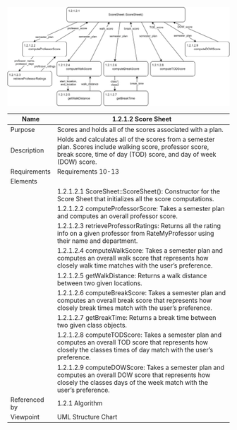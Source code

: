 ![Score Sheet Structure Chart](TeamTwoFiles/ScoreSheetStructureChart.svg)

| Name | 1.2.1.2 Score Sheet |
| ----------- | ----------- |
| Purpose | Scores and holds all of the scores associated with a plan. |
| Description | Holds and calculates all of the scores from a semester plan. Scores include walking score, professor score, break score, time of day (TOD) score, and day of week (DOW) score. |
| Requirements | Requirements 10-13 |
| Elements | 
| | 1.2.1.2.1 ScoreSheet::ScoreSheet(): Constructor for the Score Sheet that initializes all the score computations.
| | 1.2.1.2.2 computeProfessorScore: Takes a semester plan and computes an overall professor score.
| | 1.2.1.2.3 retrieveProfessorRatings: Returns all the rating info on a given professor from RateMyProfessor using their name and department.
| | 1.2.1.2.4 computeWalkScore: Takes a semester plan and computes an overall walk score that represents how closely walk time matches with the user’s preference.
| | 1.2.1.2.5 getWalkDistance: Returns a walk distance between two given locations.
| | 1.2.1.2.6 computeBreakScore: Takes a semester plan and computes an overall break score that represents how closely break times match with the user’s preference.
| | 1.2.1.2.7 getBreakTime: Returns a break time between two given class objects.
| | 1.2.1.2.8 computeTODScore: Takes a semester plan and computes an overall TOD score that represents how closely the classes times of day match with the user’s preference.
| | 1.2.1.2.9 computeDOWScore: Takes a semester plan and computes an overall DOW score that represents how closely the classes days of the week match with the user’s preference. |
| Referenced by | 1.2.1 Algorithm |
| Viewpoint | UML Structure Chart |


